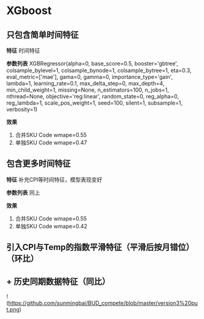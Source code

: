 # XGboost

## 只包含简单时间特征

**特征**
时间特征

**参数列表**
XGBRegressor(alpha=0, base_score=0.5, booster='gbtree', colsample_bylevel=1,
             colsample_bynode=1, colsample_bytree=1, eta=0.3,
             eval_metric=['mae'], gama=0, gamma=0, importance_type='gain',
             lambda=1, learning_rate=0.1, max_delta_step=0, max_depth=4,
             min_child_weight=1, missing=None, n_estimators=100, n_jobs=1,
             nthread=None, objective='reg:linear', random_state=0, reg_alpha=0,
             reg_lambda=1, scale_pos_weight=1, seed=100, silent=1, subsample=1,
             verbosity=1)

**效果**
1. 合并SKU Code wmape=0.55
2. 单独SKU Code wmape=0.47

## 包含更多时间特征

**特征**
补充CPI等时间特征，模型表现变好

**参数列表**
同上

**效果**
1. 合并SKU Code wmape=0.55
2. 单独SKU Code wmape=0.42

## 引入CPI与Temp的指数平滑特征（平滑后按月错位）（环比）

## + 历史同期数据特征（同比）
!(https://github.com/sunmingbai/BUD_compete/blob/master/version3%20put.png)
